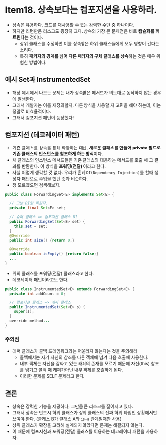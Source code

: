 # Item18. 상속보다는 컴포지션을 사용하라.
* 상속은 유용하다. 코드를 재사용할 수 있는 강력한 수단 중 하나이다.
* 하지만 리턴만큼 리스크도 굉장히 크다. 상속의 가장 큰 문제점은 바로 **캡슐화를 깨트린다**는 것이다.
  * 상위 클래스를 수정하면 이를 상속받은 하위 클래스들에게 모두 영향이 간다는 소리다.
  * 특히 **패키지의 경계를 넘어 다른 패키지의 구체 클래스를 상속**하는 것은 매우 위험한 방법이다.

## 예시 Set과 InstrumentedSet
* 해당 예시에서 나오는 문제는 내가 상속받은 메서드가 의도대로 동작하지 않는 경우에 발생한다.
* 그래서 개발자는 이를 재정의할지, 다른 방식을 사용할 지 고민을 해야 하는데, 이는 정말로 비효율적이다.
* 그래서 컴포지션 패턴이 등장했다!

## 컴포지션 (데코레이터 패턴)
* 기존 클래스를 상속을 통해 확장하는 대신, **새로운 클래스를 만들어 private 필드로 기존 클래스의 인스턴스를 참조하게 하는 방식**이다.
* 새 클래스의 인스턴스 메서드들은 기존 클래스의 대응하는 메서드를 호출 해 그 결과를 반환한다. 이 방식을 **포워딩(전달)** 이라고 한다.
* 사실 어렵게 생각할 것 없다. 우리가 흔히 `DI(Dependency Injection)`를 할때 생성자 패턴으로 주입을 했던 것과 비슷하다.
* 정 모르겠으면 검색해보자.
```java
public class ForwardingSet<E> implements Set<E> {

  // 그냥 DI랑 똑같다.
  private final Set<E> set;

  // 슈퍼 클래스 => 컴포지션 클래스 DI
  public ForwardingSet(Set<E> set) {
    this.set = set;
  }
  @Override
  public int size() {return 0;}

  @Override
  public boolean isEmpty() {return false;}
  ...
}
```
* 위의 클래스를 포워딩(전달) 클래스라고 한다.
* 데코레이터 패턴이라고도 한다.
```java
public class InstrumentedSet<E> extends ForwardingSet<E> {
  private int addCount = 0;

  // 컴포지션 클래스 => 래퍼 클래스
  public InstrumentedSet(Set<E> s) {
    super(s);
  }
  override method...
}
```
### 주의점
* 래퍼 클래스가 콜백 프레임워크와는 어울리지 않는다는 것을 주의해라
  * 콜백에서는 자기 자신의 참조를 다른 객체에 넘겨 다음 호출때 사용한다.
  * 내부 객체는 자신을 감싸고 있는 래퍼의 존재를 모르기 때문에 자신(this) 참조를 넘기고 콜백 때 래퍼가아닌 내부 객체를 호출하게 된다.
  * 이러한 문제를 SELF 문제라고 한다.

## 결론
* 상속은 강력한 기능을 제공하나, 그만큼 큰 리스크를 짊어지고 있다.
* 그래서 상속은 반드시 하위 클래스가 상위 클래스의 진짜 하위 타입인 상황에서만 쓰여야 한다. (클래스 B가 클래스 A와 `is-a` 관계일때만 사용)
* 상위 클래스가 확장을 고려해 설계되지 않았다면 문제는 해결되지 않는다.
* 이 때문에 컴포지션과 포워딩(전달) 클래스를 이용하는 데코레이터 패턴을 사용하자.